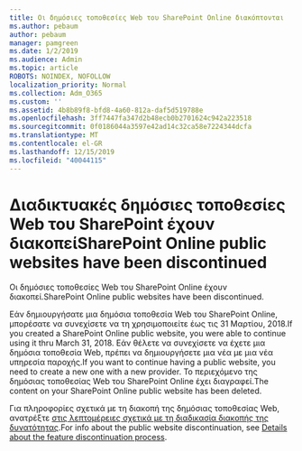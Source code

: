 ```yaml
---
title: Οι δημόσιες τοποθεσίες Web του SharePoint Online διακόπτονται
ms.author: pebaum
author: pebaum
manager: pamgreen
ms.date: 1/2/2019
ms.audience: Admin
ms.topic: article
ROBOTS: NOINDEX, NOFOLLOW
localization_priority: Normal
ms.collection: Adm_O365
ms.custom: ''
ms.assetid: 4b8b89f8-bfd8-4a60-812a-daf5d519788e
ms.openlocfilehash: 3ff7447fa347d2b48ecb0b2701624c942a223518
ms.sourcegitcommit: 0f0186044a3597e42ad14c32ca58e7224344dcfa
ms.translationtype: MT
ms.contentlocale: el-GR
ms.lasthandoff: 12/15/2019
ms.locfileid: "40044115"
---
```

# <a name="sharepoint-online-public-websites-have-been-discontinued"></a><span data-ttu-id="e6a46-102">Διαδικτυακές δημόσιες τοποθεσίες Web του SharePoint έχουν διακοπεί</span><span class="sxs-lookup"><span data-stu-id="e6a46-102">SharePoint Online public websites have been discontinued</span></span>

<span data-ttu-id="e6a46-103">Οι δημόσιες τοποθεσίες Web του SharePoint Online έχουν διακοπεί.</span><span class="sxs-lookup"><span data-stu-id="e6a46-103">SharePoint Online public websites have been discontinued.</span></span>

<span data-ttu-id="e6a46-104">Εάν δημιουργήσατε μια δημόσια τοποθεσία Web του SharePoint Online, μπορέσατε να συνεχίσετε να τη χρησιμοποιείτε έως τις 31 Μαρτίου, 2018.</span><span class="sxs-lookup"><span data-stu-id="e6a46-104">If you created a SharePoint Online public website, you were able to continue using it thru March 31, 2018.</span></span> <span data-ttu-id="e6a46-105">Εάν θέλετε να συνεχίσετε να έχετε μια δημόσια τοποθεσία Web, πρέπει να δημιουργήσετε μια νέα με μια νέα υπηρεσία παροχής.</span><span class="sxs-lookup"><span data-stu-id="e6a46-105">If you want to continue having a public website, you need to create a new one with a new provider.</span></span> <span data-ttu-id="e6a46-106">Το περιεχόμενο της δημόσιας τοποθεσίας Web του SharePoint Online έχει διαγραφεί.</span><span class="sxs-lookup"><span data-stu-id="e6a46-106">The content on your SharePoint Online public website has been deleted.</span></span>

<span data-ttu-id="e6a46-107">Για πληροφορίες σχετικά με τη διακοπή της δημόσιας τοποθεσίας Web, ανατρέξτε [στις λεπτομέρειες σχετικά με τη διαδικασία διακοπής της δυνατότητας](https://go.microsoft.com/fwlink/?linkid=866980).</span><span class="sxs-lookup"><span data-stu-id="e6a46-107">For info about the public website discontinuation, see [Details about the feature discontinuation process](https://go.microsoft.com/fwlink/?linkid=866980).</span></span>
